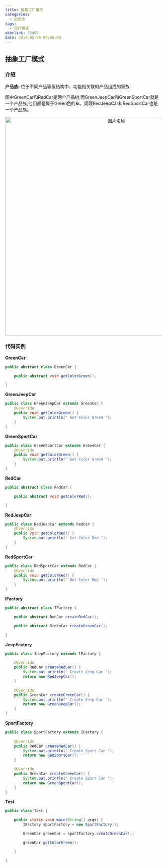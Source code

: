 ```yaml
---
title: 抽象工厂模式
categories:
  - 知识点
tags:
  - 设计模式
abbrlink: 56455
date: 2017-05-06 00:00:00
---
```

## 抽象工厂模式

### 介绍
**产品族:** 位于不同产品等级结构中，功能相关联的产品组成的家族

图中GreenCar和RedCar是两个产品树,而GreenJeepCar和GreenSportCar就是一个产品族,他们都是属于Green色的车。同理RedJeepCar和RedSportCar也是一个产品族。


<div  align="center">    
<img src="http://pic.machu.club/abstract_factory_method.png" style="width:700px;" alt="图片名称" align=center />
</div>

### 代码实例



**GreenCar**

``` java 
public abstract class GreenCar {

    public abstract void getColorGreen();

}

```

**GreenJeepCar**

``` java
public class GreenJeepCar extends GreenCar {
    @Override
    public void getColorGreen() {
        System.out.println(" Get Color Green ");
    }
}
```

**GreenSportCar**

``` java
public class GreenSportCar extends GreenCar {
    @Override
    public void getColorGreen() {
        System.out.println(" Get Color Green ");
    }
}
```

**RedCar**

``` java 
public abstract class RedCar {

    public abstract void getColorRed();

}
```

**RedJeepCar**

``` java
public class RedJeepCar extends RedCar {
    @Override
    public void getColorRed() {
        System.out.println(" Get Color Red ");
    }
}
```

**RedSportCar**

``` java
public class RedSportCar extends RedCar {
    @Override
    public void getColorRed() {
        System.out.println(" Get Color Red ");
    }
}
```

**IFactory**

``` java
public abstract class IFactory {

    public abstract RedCar createRedCar();

    public abstract GreenCar createGreenCar();

}
```

**JeepFactory**

``` java
public class JeepFactory extends IFactory {

    @Override
    public RedCar createRedCar() {
        System.out.println(" Create Jeep Car ");
        return new RedJeepCar();
    }

    @Override
    public GreenCar createGreenCar() {
        System.out.println(" Create Jeep Car ");
        return new GreenJeepCar();
    }
}
```

**SportFactory**

``` java
public class SportFactory extends IFactory {
    
    @Override
    public RedCar createRedCar() {
        System.out.println(" Create Sport Car ");
        return new RedSportCar();
    }

    @Override
    public GreenCar createGreenCar() {
        System.out.println(" Create Sport Car ");
        return new GreenSportCar();
    }
}
```

**Test**

``` java
public class Test {

    public static void main(String[] args) {
        IFactory sportFactory = new SportFactory();

        GreenCar greenCar = sportFactory.createGreenCar();

        greenCar.getColorGreen();

    }

}
```
